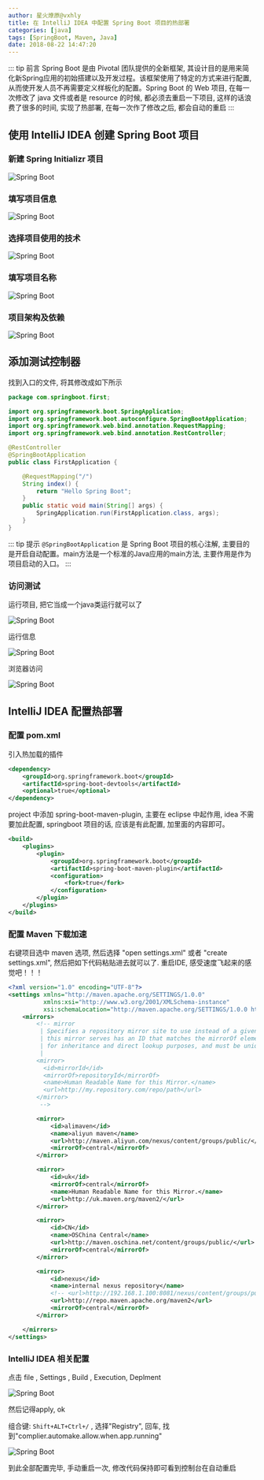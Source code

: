 ```yaml
---
author: 星火燎原@vxhly
title: 在 IntelliJ IDEA 中配置 Spring Boot 项目的热部署
categories: [java]
tags: [SpringBoot, Maven, Java]
date: 2018-08-22 14:47:20
---
```


::: tip 前言
Spring Boot 是由 Pivotal 团队提供的全新框架, 其设计目的是用来简化新Spring应用的初始搭建以及开发过程。该框架使用了特定的方式来进行配置, 从而使开发人员不再需要定义样板化的配置。Spring Boot 的 Web 项目, 在每一次修改了 java 文件或者是 resource 的时候, 都必须去重启一下项目, 这样的话浪费了很多的时间, 实现了热部署, 在每一次作了修改之后, 都会自动的重启
:::
<!-- more -->

## 使用 IntelliJ IDEA 创建 Spring Boot 项目

### 新建 Spring Initializr 项目

![Spring Boot](http://oss-blog.test.upcdn.net/spring-boot-1.png)

### 填写项目信息

![Spring Boot](http://oss-blog.test.upcdn.net/spring-boot-2.png)

### 选择项目使用的技术

![Spring Boot](http://oss-blog.test.upcdn.net/spring-boot-3.png)

### 填写项目名称

![Spring Boot](http://oss-blog.test.upcdn.net/spring-boot-4.png)

### 项目架构及依赖

![Spring Boot](http://oss-blog.test.upcdn.net/spring-boot-5.png)

## 添加测试控制器

找到入口的文件, 将其修改成如下所示

``` java
package com.springboot.first;

import org.springframework.boot.SpringApplication;
import org.springframework.boot.autoconfigure.SpringBootApplication;
import org.springframework.web.bind.annotation.RequestMapping;
import org.springframework.web.bind.annotation.RestController;

@RestController
@SpringBootApplication
public class FirstApplication {

    @RequestMapping("/")
    String index() {
        return "Hello Spring Boot";
    }
    public static void main(String[] args) {
        SpringApplication.run(FirstApplication.class, args);
    }
}
```

::: tip 提示
`@SpringBootApplication` 是 Spring Boot 项目的核心注解, 主要目的是开启自动配置。main方法是一个标准的Java应用的main方法, 主要作用是作为项目启动的入口。
:::

### 访问测试

运行项目, 把它当成一个java类运行就可以了

![Spring Boot](http://oss-blog.test.upcdn.net/spring-boot-6.png)

运行信息

![Spring Boot](http://oss-blog.test.upcdn.net/spring-boot-7.png)

浏览器访问

![Spring Boot](http://oss-blog.test.upcdn.net/spring-boot-8.png)

## IntelliJ IDEA 配置热部署

### 配置 pom.xml

引入热加载的插件

``` xml
<dependency>
    <groupId>org.springframework.boot</groupId>
    <artifactId>spring-boot-devtools</artifactId>
    <optional>true</optional>
</dependency>
```

project 中添加 spring-boot-maven-plugin, 主要在 eclipse 中起作用, idea 不需要加此配置, springboot 项目的话, 应该是有此配置, 加里面的内容即可。

``` xml
<build>
    <plugins>
        <plugin>
            <groupId>org.springframework.boot</groupId>
            <artifactId>spring-boot-maven-plugin</artifactId>
            <configuration>
                <fork>true</fork>
            </configuration>
        </plugin>
    </plugins>
</build>
```

### 配置 Maven 下载加速

右键项目选中 maven 选项, 然后选择 "open settings.xml" 或者 "create settings.xml", 然后把如下代码粘贴进去就可以了. 重启IDE, 感受速度飞起来的感觉吧！！！

``` xml
<?xml version="1.0" encoding="UTF-8"?>
<settings xmlns="http://maven.apache.org/SETTINGS/1.0.0"
          xmlns:xsi="http://www.w3.org/2001/XMLSchema-instance"
          xsi:schemaLocation="http://maven.apache.org/SETTINGS/1.0.0 http://maven.apache.org/xsd/settings-1.0.0.xsd">
    <mirrors>
        <!-- mirror
         | Specifies a repository mirror site to use instead of a given repository. The repository that
         | this mirror serves has an ID that matches the mirrorOf element of this mirror. IDs are used
         | for inheritance and direct lookup purposes, and must be unique across the set of mirrors.
         |
        <mirror>
          <id>mirrorId</id>
          <mirrorOf>repositoryId</mirrorOf>
          <name>Human Readable Name for this Mirror.</name>
          <url>http://my.repository.com/repo/path</url>
        </mirror>
         -->

        <mirror>
            <id>alimaven</id>
            <name>aliyun maven</name>
            <url>http://maven.aliyun.com/nexus/content/groups/public/</url>
            <mirrorOf>central</mirrorOf>
        </mirror>

        <mirror>
            <id>uk</id>
            <mirrorOf>central</mirrorOf>
            <name>Human Readable Name for this Mirror.</name>
            <url>http://uk.maven.org/maven2/</url>
        </mirror>

        <mirror>
            <id>CN</id>
            <name>OSChina Central</name>
            <url>http://maven.oschina.net/content/groups/public/</url>
            <mirrorOf>central</mirrorOf>
        </mirror>

        <mirror>
            <id>nexus</id>
            <name>internal nexus repository</name>
            <!-- <url>http://192.168.1.100:8081/nexus/content/groups/public/</url>-->
            <url>http://repo.maven.apache.org/maven2</url>
            <mirrorOf>central</mirrorOf>
        </mirror>

    </mirrors>
</settings>
```

### IntelliJ IDEA 相关配置

点击 file , Settings , Build , Execution, Deplment

![Spring Boot](http://oss-blog.test.upcdn.net/spring-boot-9.png)

然后记得apply, ok

组合键:  `Shift+ALT+Ctrl+/` , 选择"Registry", 回车, 找到"complier.automake.allow.when.app.running"

![Spring Boot](http://oss-blog.test.upcdn.net/spring-boot-10.png)

到此全部配置完毕, 手动重启一次, 修改代码保持即可看到控制台在自动重启

